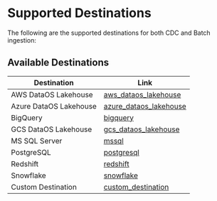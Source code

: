 # Supported Destinations

The following are the supported destinations for both CDC and Batch ingestion:

## Available Destinations

| Destination | Link |
|-------------|------|
| AWS DataOS Lakehouse | [aws_dataos_lakehouse](/resources/stacks/nilus/supported_destinations/aws_dataos_lakehouse/) |
| Azure DataOS Lakehouse | [azure_dataos_lakehouse](/resources/stacks/nilus/supported_destinations/azure_dataos_lakehouse/) |
| BigQuery | [bigquery](/resources/stacks/nilus/supported_destinations/bigquery/) |
| GCS DataOS Lakehouse | [gcs_dataos_lakehouse](/resources/stacks/nilus/supported_destinations/gcs_dataos_lakehouse/) |
| MS SQL Server | [mssql](/resources/stacks/nilus/supported_destinations/mssql/) |
| PostgreSQL | [postgresql](/resources/stacks/nilus/supported_destinations/postgresql/) |
| Redshift | [redshift](/resources/stacks/nilus/supported_destinations/redshift/) |
| Snowflake | [snowflake](/resources/stacks/nilus/supported_destinations/snowflake/) |
| Custom Destination | [custom_destination](/resources/stacks/nilus/supported_destinations/custom_destination/) |

